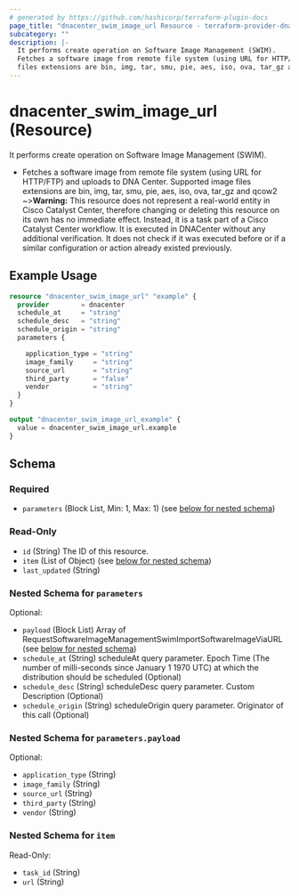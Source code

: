 ```yaml
---
# generated by https://github.com/hashicorp/terraform-plugin-docs
page_title: "dnacenter_swim_image_url Resource - terraform-provider-dnacenter"
subcategory: ""
description: |-
  It performs create operation on Software Image Management (SWIM).
  Fetches a software image from remote file system (using URL for HTTP/FTP) and uploads to DNA Center. Supported image
  files extensions are bin, img, tar, smu, pie, aes, iso, ova, tar_gz and qcow2
---
```


# dnacenter_swim_image_url (Resource)

It performs create operation on Software Image Management (SWIM).

- Fetches a software image from remote file system (using URL for HTTP/FTP) and uploads to DNA Center. Supported image
files extensions are bin, img, tar, smu, pie, aes, iso, ova, tar_gz and qcow2
~>**Warning:**
This resource does not represent a real-world entity in Cisco Catalyst Center, therefore changing or deleting this resource on its own has no immediate effect.
Instead, it is a task part of a Cisco Catalyst Center workflow. It is executed in DNACenter without any additional verification. It does not check if it was executed before or if a similar configuration or action already existed previously.

## Example Usage

```terraform
resource "dnacenter_swim_image_url" "example" {
  provider        = dnacenter
  schedule_at     = "string"
  schedule_desc   = "string"
  schedule_origin = "string"
  parameters {

    application_type = "string"
    image_family     = "string"
    source_url       = "string"
    third_party      = "false"
    vendor           = "string"
  }
}

output "dnacenter_swim_image_url_example" {
  value = dnacenter_swim_image_url.example
}
```

<!-- schema generated by tfplugindocs -->
## Schema

### Required

- `parameters` (Block List, Min: 1, Max: 1) (see [below for nested schema](#nestedblock--parameters))

### Read-Only

- `id` (String) The ID of this resource.
- `item` (List of Object) (see [below for nested schema](#nestedatt--item))
- `last_updated` (String)

<a id="nestedblock--parameters"></a>
### Nested Schema for `parameters`

Optional:

- `payload` (Block List) Array of RequestSoftwareImageManagementSwimImportSoftwareImageViaURL (see [below for nested schema](#nestedblock--parameters--payload))
- `schedule_at` (String) scheduleAt query parameter. Epoch Time (The number of milli-seconds since January 1 1970 UTC) at which the distribution should be scheduled (Optional)
- `schedule_desc` (String) scheduleDesc query parameter. Custom Description (Optional)
- `schedule_origin` (String) scheduleOrigin query parameter. Originator of this call (Optional)

<a id="nestedblock--parameters--payload"></a>
### Nested Schema for `parameters.payload`

Optional:

- `application_type` (String)
- `image_family` (String)
- `source_url` (String)
- `third_party` (String)
- `vendor` (String)



<a id="nestedatt--item"></a>
### Nested Schema for `item`

Read-Only:

- `task_id` (String)
- `url` (String)
